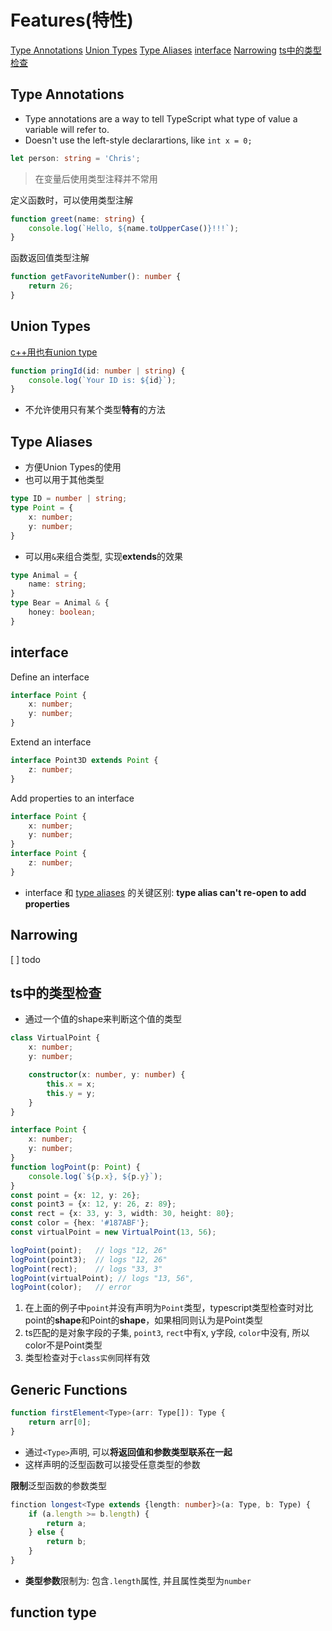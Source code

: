 # Features(特性)

[Type Annotations](#type-annotations)
[Union Types](#union-types)
[Type Aliases](#type-aliases)
[interface](#interface)
[Narrowing](#narrowing)
[ts中的类型检查](#ts中的类型检查)

## Type Annotations

- Type annotations are a way to tell TypeScript what type of value a variable will refer to.
- Doesn't use the left-style declarartions, like `int x = 0;`

```ts
let person: string = 'Chris';
```

> 在变量后使用类型注释并不常用

定义函数时，可以使用类型注解

```ts
function greet(name: string) {
    console.log(`Hello, ${name.toUpperCase()}!!!`);
}
```

函数返回值类型注解

```ts
function getFavoriteNumber(): number {
    return 26;
}
```

## Union Types

[c++用也有union type](c++_union_type.md)

```ts
function pringId(id: number | string) {
    console.log(`Your ID is: ${id}`);
}
```

- 不允许使用只有某个类型**特有**的方法

## Type Aliases

- 方便Union Types的使用
- 也可以用于其他类型

```ts
type ID = number | string;
type Point = {
    x: number;
    y: number;
}
```

- 可以用`&`来组合类型, 实现**extends**的效果

```ts
type Animal = {
    name: string;
}
type Bear = Animal & {
    honey: boolean;
}
```

## interface

Define an interface

```ts
interface Point {
    x: number;
    y: number;
}
```

Extend an interface

```ts
interface Point3D extends Point {
    z: number;
}
```

Add properties to an interface

```ts
interface Point {
    x: number;
    y: number;
}
interface Point {
    z: number;
}
```

- interface 和 [type aliases](#Type-Aliases) 的关键区别: **type alias can't re-open to add properties**

## Narrowing

[ ] todo

## ts中的类型检查

- 通过一个值的shape来判断这个值的类型

```ts
class VirtualPoint {
    x: number;
    y: number;

    constructor(x: number, y: number) {
        this.x = x;
        this.y = y;
    }
}

interface Point {
    x: number;
    y: number;
}
function logPoint(p: Point) {
    console.log(`${p.x}, ${p.y}`);
}
const point = {x: 12, y: 26};
const point3 = {x: 12, y: 26, z: 89};
const rect = {x: 33, y: 3, width: 30, height: 80};
const color = {hex: '#187ABF'};
const virtualPoint = new VirtualPoint(13, 56);

logPoint(point);   // logs "12, 26"
logPoint(point3);  // logs "12, 26"
logPoint(rect);    // logs "33, 3"
logPoint(virtualPoint); // logs "13, 56",
logPoint(color);   // error
```

1. 在上面的例子中`point`并没有声明为`Point`类型，typescript类型检查时对比point的**shape**和Point的**shape**，如果相同则认为是Point类型
2. ts匹配的是对象字段的子集, `point3`, `rect`中有x, y字段, `color`中没有, 所以color不是Point类型
3. 类型检查对于`class实例`同样有效

## Generic Functions

```ts
function firstElement<Type>(arr: Type[]): Type {
    return arr[0];
}
```

- 通过`<Type>`声明, 可以**将返回值和参数类型联系在一起**
- 这样声明的泛型函数可以接受任意类型的参数

**限制**泛型函数的参数类型

```ts
finction longest<Type extends {length: number}>(a: Type, b: Type) {
    if (a.length >= b.length) {
        return a;
    } else {
        return b;
    }
}
```
- **类型参数**限制为: 包含`.length`属性, 并且属性类型为`number`

## function type



